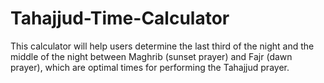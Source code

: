 # Tahajjud-Time-Calculator
This calculator will help users determine the last third of the night and the middle of the night between Maghrib (sunset prayer) and Fajr (dawn prayer), which are optimal times for performing the Tahajjud prayer.

